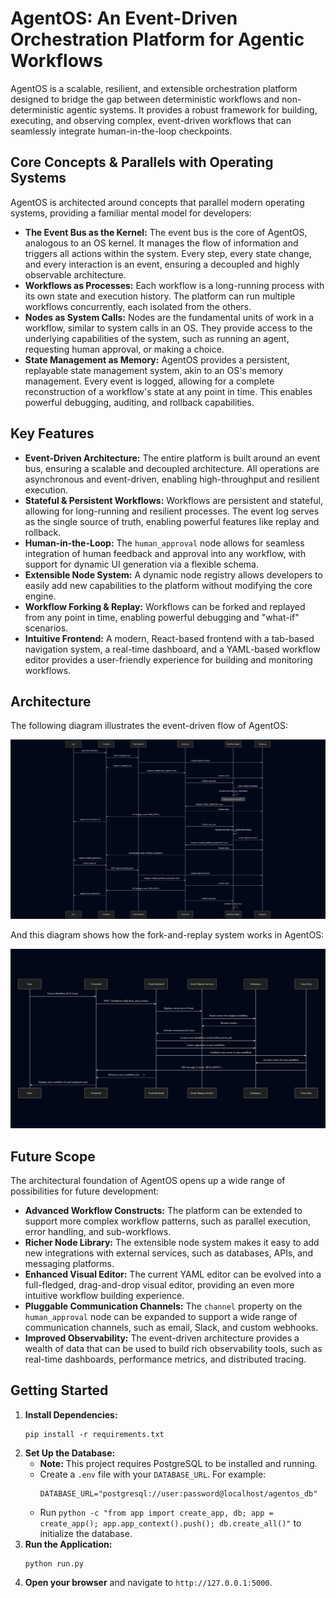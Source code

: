 # AgentOS: An Event-Driven Orchestration Platform for Agentic Workflows

AgentOS is a scalable, resilient, and extensible orchestration platform designed to bridge the gap between deterministic workflows and non-deterministic agentic systems. It provides a robust framework for building, executing, and observing complex, event-driven workflows that can seamlessly integrate human-in-the-loop checkpoints.

## Core Concepts & Parallels with Operating Systems

AgentOS is architected around concepts that parallel modern operating systems, providing a familiar mental model for developers:

*   **The Event Bus as the Kernel:** The event bus is the core of AgentOS, analogous to an OS kernel. It manages the flow of information and triggers all actions within the system. Every step, every state change, and every interaction is an event, ensuring a decoupled and highly observable architecture.
*   **Workflows as Processes:** Each workflow is a long-running process with its own state and execution history. The platform can run multiple workflows concurrently, each isolated from the others.
*   **Nodes as System Calls:** Nodes are the fundamental units of work in a workflow, similar to system calls in an OS. They provide access to the underlying capabilities of the system, such as running an agent, requesting human approval, or making a choice.
*   **State Management as Memory:** AgentOS provides a persistent, replayable state management system, akin to an OS's memory management. Every event is logged, allowing for a complete reconstruction of a workflow's state at any point in time. This enables powerful debugging, auditing, and rollback capabilities.

## Key Features

*   **Event-Driven Architecture:** The entire platform is built around an event bus, ensuring a scalable and decoupled architecture. All operations are asynchronous and event-driven, enabling high-throughput and resilient execution.
*   **Stateful & Persistent Workflows:** Workflows are persistent and stateful, allowing for long-running and resilient processes. The event log serves as the single source of truth, enabling powerful features like replay and rollback.
*   **Human-in-the-Loop:** The `human_approval` node allows for seamless integration of human feedback and approval into any workflow, with support for dynamic UI generation via a flexible schema.
*   **Extensible Node System:** A dynamic node registry allows developers to easily add new capabilities to the platform without modifying the core engine.
*   **Workflow Forking & Replay:** Workflows can be forked and replayed from any point in time, enabling powerful debugging and "what-if" scenarios.
*   **Intuitive Frontend:** A modern, React-based frontend with a tab-based navigation system, a real-time dashboard, and a YAML-based workflow editor provides a user-friendly experience for building and monitoring workflows.

## Architecture

The following diagram illustrates the event-driven flow of AgentOS:

![AgentOS Sequence Diagram](demo/sequence-diagram.png)

And this diagram shows how the fork-and-replay system works in AgentOS:

![AgentOS Sequence Diagram](demo/sequence-diagram-replay.png)

## Future Scope

The architectural foundation of AgentOS opens up a wide range of possibilities for future development:

*   **Advanced Workflow Constructs:** The platform can be extended to support more complex workflow patterns, such as parallel execution, error handling, and sub-workflows.
*   **Richer Node Library:** The extensible node system makes it easy to add new integrations with external services, such as databases, APIs, and messaging platforms.
*   **Enhanced Visual Editor:** The current YAML editor can be evolved into a full-fledged, drag-and-drop visual editor, providing an even more intuitive workflow building experience.
*   **Pluggable Communication Channels:** The `channel` property on the `human_approval` node can be expanded to support a wide range of communication channels, such as email, Slack, and custom webhooks.
*   **Improved Observability:** The event-driven architecture provides a wealth of data that can be used to build rich observability tools, such as real-time dashboards, performance metrics, and distributed tracing.

## Getting Started

1.  **Install Dependencies:**
    ```
    pip install -r requirements.txt
    ```
2.  **Set Up the Database:**
    *   **Note:** This project requires PostgreSQL to be installed and running.
    *   Create a `.env` file with your `DATABASE_URL`. For example:
        ```
        DATABASE_URL="postgresql://user:password@localhost/agentos_db"
        ```
    *   Run `python -c "from app import create_app, db; app = create_app(); app.app_context().push(); db.create_all()"` to initialize the database.
3.  **Run the Application:**
    ```
    python run.py
    ```
4.  **Open your browser** and navigate to `http://127.0.0.1:5000`.
